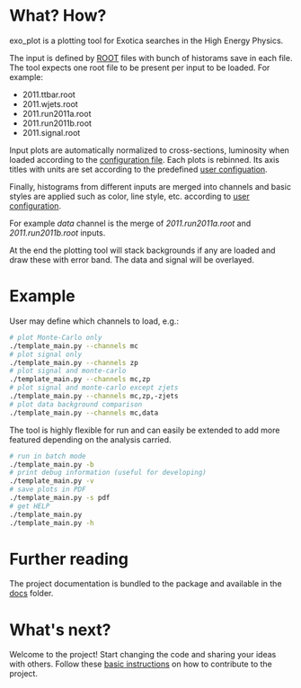 # What? How?

exo\_plot is a plotting tool for Exotica searches in the High Energy Physics.

The input is defined by [ROOT](http://root.cern.ch) files with bunch of
historams save in each file. The tool expects one root file to be present per
input to be loaded. For example:

* 2011.ttbar.root
* 2011.wjets.root
* 2011.run2011a.root
* 2011.run2011b.root
* 2011.signal.root

Input plots are automatically normalized to cross-sections, luminosity when 
loaded according to the
[configuration file](https://github.com/ksamdev/exo_plots/blob/c48160b2ccd5f16543af2f29c47f9d5a036d0ba3/config/2011.input.yaml#L50-52).
Each plots is rebinned. Its axis titles with units are set according to the
predefined [user configuation](https://github.com/ksamdev/exo_plots/blob/16efdd82a1d27a9e7a5de720de374c51d91e8579/config/2011.plot.yaml#L42-45).

Finally, histograms from different inputs are merged into channels and basic
styles are applied such as color, line style, etc. according to
[user configuration](https://github.com/ksamdev/exo_plots/blob/c48160b2ccd5f16543af2f29c47f9d5a036d0ba3/config/2011.input.yaml#L266-271).

For example *data* channel is the merge of _2011.run2011a.root_ and 
_2011.run2011b.root_ inputs.

At the end the plotting tool will stack backgrounds if any are loaded and draw
these with error band. The data and signal will be overlayed.

# Example

User may define which channels to load, e.g.:

```bash
# plot Monte-Carlo only
./template_main.py --channels mc
# plot signal only
./template_main.py --channels zp
# plot signal and monte-carlo
./template_main.py --channels mc,zp
# plot signal and monte-carlo except zjets
./template_main.py --channels mc,zp,-zjets
# plot data background comparison
./template_main.py --channels mc,data
```

The tool is highly flexible for run and can easily be extended to add more
featured depending on the analysis carried.

```bash
# run in batch mode
./template_main.py -b
# print debug information (useful for developing)
./template_main.py -v
# save plots in PDF
./template_main.py -s pdf
# get HELP 
./template_main.py
./template_main.py -h
```

# Further reading

The project documentation is bundled to the package and available in the
[docs](https://github.com/ksamdev/exo_plots/tree/3847e421d9a24e1d5b5bd21c01dad15dd18e8b12/docs)
folder.

# What's next?

Welcome to the project! Start changing the code and sharing your ideas with
others. Follow these [basic instructions](https://github.com/ksamdev/exo_plots/blob/master/docs/howto_modify.md)
on how to contribute to the project.
